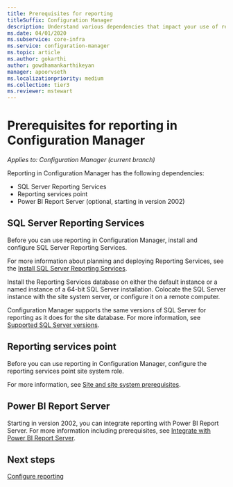```yaml
---
title: Prerequisites for reporting
titleSuffix: Configuration Manager
description: Understand various dependencies that impact your use of reporting in Configuration Manager.
ms.date: 04/01/2020
ms.subservice: core-infra
ms.service: configuration-manager
ms.topic: article
ms.author: gokarthi
author: gowdhamankarthikeyan
manager: apoorvseth
ms.localizationpriority: medium
ms.collection: tier3
ms.reviewer: mstewart
---
```


# Prerequisites for reporting in Configuration Manager

*Applies to: Configuration Manager (current branch)*

Reporting in Configuration Manager has the following dependencies:

- SQL Server Reporting Services
- Reporting services point
- Power BI Report Server (optional, starting in version 2002)

## SQL Server Reporting Services

Before you can use reporting in Configuration Manager, install and configure SQL Server Reporting Services.

For more information about planning and deploying Reporting Services, see the [Install SQL Server Reporting Services](/sql/reporting-services/install-windows/install-reporting-services).

Install the Reporting Services database on either the default instance or a named instance of a 64-bit SQL Server installation. Colocate the SQL Server instance with the site system server, or configure it on a remote computer.

Configuration Manager supports the same versions of SQL Server for reporting as it does for the site database. For more information, see [Supported SQL Server versions](../../plan-design/configs/support-for-sql-server-versions.md#bkmk_SQLVersions).

## Reporting services point

Before you can use reporting in Configuration Manager, configure the reporting services point site system role.

For more information, see [Site and site system prerequisites](../../plan-design/configs/site-and-site-system-prerequisites.md#reporting-services-point).

## Power BI Report Server

Starting in version 2002, you can integrate reporting with Power BI Report Server. For more information including prerequisites, see [Integrate with Power BI Report Server](powerbi-report-server.md).

## Next steps

[Configure reporting](configuring-reporting.md)